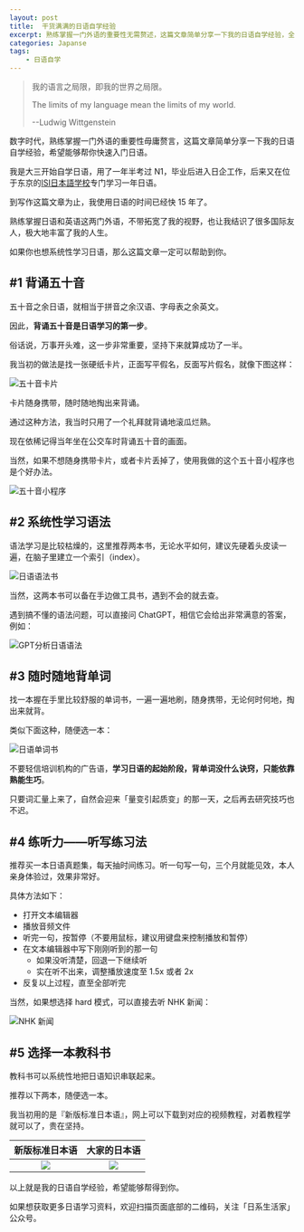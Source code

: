 ```yaml
---
layout: post
title:  干货满满的日语自学经验
excerpt: 熟练掌握一门外语的重要性无需赘述，这篇文章简单分享一下我的日语自学经验，全文干货，可实操可执行。
categories: Japanse
tags:
    - 日语自学
---
```


> 我的语言之局限，即我的世界之局限。
> 
> The limits of my language mean the limits of my world. 
> 
> --Ludwig Wittgenstein

数字时代，熟练掌握一门外语的重要性毋庸赘言，这篇文章简单分享一下我的日语自学经验，希望能够帮你快速入门日语。

我是大三开始自学日语，用了一年半考过 N1，毕业后进入日企工作，后来又在位于东京的[ISI日本語学校](https://www.isi-education.com/)专门学习一年日语。

到写作这篇文章为止，我使用日语的时间已经快 15 年了。

熟练掌握日语和英语这两门外语，不带拓宽了我的视野，也让我结识了很多国际友人，极大地丰富了我的人生。

如果你也想系统性学习日语，那么这篇文章一定可以帮助到你。

## #1 背诵五十音

五十音之余日语，就相当于拼音之余汉语、字母表之余英文。

因此，**背诵五十音是日语学习的第一步**。

俗话说，万事开头难，这一步非常重要，坚持下来就算成功了一半。

我当初的做法是找一张硬纸卡片，正面写平假名，反面写片假名，就像下图这样：

![五十音卡片](https://ih1.redbubble.net/image.861682645.9157/papergc,300x,w,f8f8f8-pad,600x600,f8f8f8.u1.jpg)

卡片随身携带，随时随地掏出来背诵。

通过这种方法，我当时只用了一个礼拜就背诵地滚瓜烂熟。

现在依稀记得当年坐在公交车时背诵五十音的画面。

当然，如果不想随身携带卡片，或者卡片丢掉了，使用我做的这个五十音小程序也是个好办法。

![五十音小程序](https://feelang.xyz/assets/images/weapps/senluo-nihongo-weapp.jpg)

## #2 系统性学习语法

语法学习是比较枯燥的，这里推荐两本书，无论水平如何，建议先硬着头皮读一遍，在脑子里建立一个索引（index）。

![日语语法书](/assets/images/book-syntax.png)

当然，这两本书可以备在手边做工具书，遇到不会的就去查。

遇到搞不懂的语法问题，可以直接问 ChatGPT，相信它会给出非常满意的答案，例如：

![GPT分析日语语法](/assets/images/gpt-syntax.png)

## #3 随时随地背单词

找一本握在手里比较舒服的单词书，一遍一遍地刷，随身携带，无论何时何地，掏出来就背。

类似下面这种，随便选一本：

![日语单词书](/assets/images/book-words.png)

不要轻信培训机构的广告语，**学习日语的起始阶段，背单词没什么诀窍，只能依靠熟能生巧**。

只要词汇量上来了，自然会迎来「量变引起质变」的那一天，之后再去研究技巧也不迟。

## #4 练听力——听写练习法

推荐买一本日语真题集，每天抽时间练习。听一句写一句，三个月就能见效，本人亲身体验过，效果非常好。

具体方法如下：
- 打开文本编辑器
- 播放音频文件
- 听完一句，按暂停（不要用鼠标，建议用键盘来控制播放和暂停）
- 在文本编辑器中写下刚刚听到的那一句
    - 如果没听清楚，回退一下继续听
    - 实在听不出来，调整播放速度至 1.5x 或者 2x
- 反复以上过程，直至全部听完

当然，如果想选择 hard 模式，可以直接去听 NHK 新闻：

![NHK 新闻](/assets/images/nhk-videos.png)

## #5 选择一本教科书

教科书可以系统性地把日语知识串联起来。

推荐以下两本，随便选一本。

我当初用的是『新版标准日本语』，网上可以下载到对应的视频教程，对着教程学就可以了，贵在坚持。

新版标准日本语 | 大家的日本语
:---: | :---:
![](/assets/images/textbook-standard.jpeg) | ![](/assets/images/textbook-everyone.jpeg)

以上就是我的日语自学经验，希望能够帮得到你。

如果想获取更多日语学习资料，欢迎扫描页面底部的二维码，关注「日系生活家」公众号。